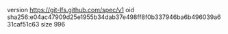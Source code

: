 version https://git-lfs.github.com/spec/v1
oid sha256:e04ac47909d25e1955b34dab37e498ff8f0b337946ba6b496039a631caf51c63
size 996
